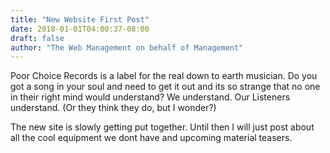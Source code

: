```yaml
---
title: "New Website First Post"
date: 2018-01-01T04:00:37-08:00
draft: false
author: "The Web Management on behalf of Management"
---
```

Poor Choice Records is a label for the real down to earth musician. Do you got a song in your soul and need to get it
out and its so strange that no one in their right mind would understand? We understand. Our Listeners understand. (Or they
think they do, but I wonder?)

The new site is slowly getting put together. Until then I will just post about all the cool equipment we dont have and
upcoming material teasers.
